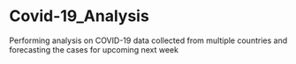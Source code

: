 # Covid-19_Analysis
Performing analysis on COVID-19 data collected from multiple countries and forecasting the cases for upcoming next week
